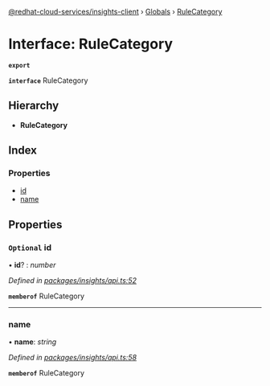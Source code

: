 [@redhat-cloud-services/insights-client](../README.md) › [Globals](../globals.md) › [RuleCategory](rulecategory.md)

# Interface: RuleCategory

**`export`** 

**`interface`** RuleCategory

## Hierarchy

* **RuleCategory**

## Index

### Properties

* [id](rulecategory.md#optional-id)
* [name](rulecategory.md#name)

## Properties

### `Optional` id

• **id**? : *number*

*Defined in [packages/insights/api.ts:52](https://github.com/leSamo/javascript-clients/blob/master/packages/insights/api.ts#L52)*

**`memberof`** RuleCategory

___

###  name

• **name**: *string*

*Defined in [packages/insights/api.ts:58](https://github.com/leSamo/javascript-clients/blob/master/packages/insights/api.ts#L58)*

**`memberof`** RuleCategory
